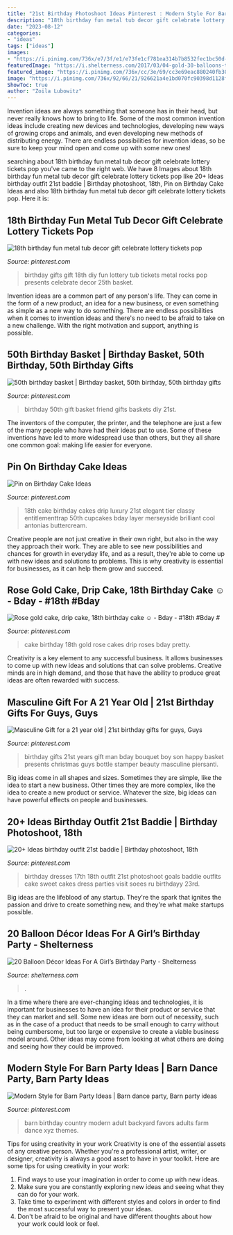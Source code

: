 ```yaml
---
title: "21st Birthday Photoshoot Ideas Pinterest : Modern Style For Barn Party Ideas"
description: "18th birthday fun metal tub decor gift celebrate lottery tickets pop"
date: "2023-08-12"
categories:
- "ideas"
tags: ["ideas"]
images:
- "https://i.pinimg.com/736x/e7/3f/e1/e73fe1cf781ea314b7b8532fec1bc50d--birthday-basket-th-birthday.jpg"
featuredImage: "https://i.shelterness.com/2017/03/04-gold-30-balloons-to-take-a-memorable-picture.jpg"
featured_image: "https://i.pinimg.com/736x/cc/3e/69/cc3e69eac880240fb3012123092d7fe2.jpg"
image: "https://i.pinimg.com/736x/92/66/21/926621a4e1bd070fc90398d1128f9717.jpg"
ShowToc: true
author: "Zoila Lubowitz"
---
```



Invention ideas are always something that someone has in their head, but never really knows how to bring to life. Some of the most common invention ideas include creating new devices and technologies, developing new ways of growing crops and animals, and even developing new methods of distributing energy. There are endless possibilities for invention ideas, so be sure to keep your mind open and come up with some new ones!

	

		
searching about 18th birthday fun metal tub decor gift celebrate lottery tickets pop you've came to the right web. We have 8 Images about 18th birthday fun metal tub decor gift celebrate lottery tickets pop like 20+ Ideas birthday outfit 21st baddie | Birthday photoshoot, 18th, Pin on Birthday Cake Ideas and also 18th birthday fun metal tub decor gift celebrate lottery tickets pop. Here it is:
		
    
## 18th Birthday Fun Metal Tub Decor Gift Celebrate Lottery Tickets Pop

<img loading=lazy src="https://i.pinimg.com/736x/0f/49/1a/0f491ac6a6ffd40db547b4422925639e--metal-tub-lottery-tickets.jpg" onerror="this.onerror=null;this.src='https://tse2.mm.bing.net/th?id=OIP.Mk2DEtLi2MXao7WiwNZZzwHaMv&amp;pid=15.1';" alt="18th birthday fun metal tub decor gift celebrate lottery tickets pop">

_Source: pinterest.com_

>birthday gifts gift 18th diy fun lottery tub tickets metal rocks pop presents celebrate decor 25th basket. 

	

Invention ideas are a common part of any person's life. They can come in the form of a new product, an idea for a new business, or even something as simple as a new way to do something. There are endless possibilities when it comes to invention ideas and there's no need to be afraid to take on a new challenge. With the right motivation and support, anything is possible.

    
## 50th Birthday Basket | Birthday Basket, 50th Birthday, 50th Birthday Gifts

<img loading=lazy src="https://i.pinimg.com/736x/e7/3f/e1/e73fe1cf781ea314b7b8532fec1bc50d--birthday-basket-th-birthday.jpg" onerror="this.onerror=null;this.src='https://tse1.mm.bing.net/th?id=OIP.D_ySu-Ocrr0Xd1fF7fB-iQHaJ3&amp;pid=15.1';" alt="50th birthday basket | Birthday basket, 50th birthday, 50th birthday gifts">

_Source: pinterest.com_

>birthday 50th gift basket friend gifts baskets diy 21st. 

	

The inventors of the computer, the printer, and the telephone are just a few of the many people who have had their ideas put to use. Some of these inventions have led to more widespread use than others, but they all share one common goal: making life easier for everyone.

    
## Pin On Birthday Cake Ideas

<img loading=lazy src="https://i.pinimg.com/736x/92/66/21/926621a4e1bd070fc90398d1128f9717.jpg" onerror="this.onerror=null;this.src='https://tse2.mm.bing.net/th?id=OIP.yi_K_K3E-TPj7Db5AA_s3AHaL3&amp;pid=15.1';" alt="Pin on Birthday Cake Ideas">

_Source: pinterest.com_

>18th cake birthday cakes drip luxury 21st elegant tier classy entitlementtrap 50th cupcakes bday layer merseyside brilliant cool antonias buttercream. 

	

Creative people are not just creative in their own right, but also in the way they approach their work. They are able to see new possibilities and chances for growth in everyday life, and as a result, they're able to come up with new ideas and solutions to problems. This is why creativity is essential for businesses, as it can help them grow and succeed.

    
## Rose Gold Cake, Drip Cake, 18th Birthday Cake ☺ - Bday - #18th #Bday #

<img loading=lazy src="https://i.pinimg.com/736x/45/c5/c6/45c5c6fcce70c00b2191c4b59ddb3da3.jpg" onerror="this.onerror=null;this.src='https://tse3.mm.bing.net/th?id=OIP.9RQvv74qgXb5Sfv0tusX1gHaNK&amp;pid=15.1';" alt="Rose gold cake, drip cake, 18th birthday cake ☺ - Bday - #18th #Bday #">

_Source: pinterest.com_

>cake birthday 18th gold rose cakes drip roses bday pretty. 

	

Creativity is a key element to any successful business. It allows businesses to come up with new ideas and solutions that can solve problems. Creative minds are in high demand, and those that have the ability to produce great ideas are often rewarded with success.

    
## Masculine Gift For A 21 Year Old | 21st Birthday Gifts For Guys, Guys

<img loading=lazy src="https://i.pinimg.com/736x/2c/32/1b/2c321b41f0bdc68a54bfa1620031ceef--boss-gifts-man-gifts.jpg" onerror="this.onerror=null;this.src='https://tse2.mm.bing.net/th?id=OIP.JYjg1JD2GOiEUV4md9k-sQHaJ4&amp;pid=15.1';" alt="Masculine Gift for a 21 year old | 21st birthday gifts for guys, Guys">

_Source: pinterest.com_

>birthday gifts 21st years gift man bday bouquet boy son happy basket presents christmas guys bottle stamper beauty masculine piersanti. 

	

Big ideas come in all shapes and sizes. Sometimes they are simple, like the idea to start a new business. Other times they are more complex, like the idea to create a new product or service. Whatever the size, big ideas can have powerful effects on people and businesses.

    
## 20+ Ideas Birthday Outfit 21st Baddie | Birthday Photoshoot, 18th

<img loading=lazy src="https://i.pinimg.com/736x/cc/3e/69/cc3e69eac880240fb3012123092d7fe2.jpg" onerror="this.onerror=null;this.src='https://tse1.mm.bing.net/th?id=OIP.7Znje3NPWK8mAFS4GjmKvQAAAA&amp;pid=15.1';" alt="20+ Ideas birthday outfit 21st baddie | Birthday photoshoot, 18th">

_Source: pinterest.com_

>birthday dresses 17th 18th outfit 21st photoshoot goals baddie outfits cake sweet cakes dress parties visit soees ru birthdayy 23rd. 

	

Big ideas are the lifeblood of any startup. They're the spark that ignites the passion and drive to create something new, and they're what make startups possible.

    
## 20 Balloon Décor Ideas For A Girl’s Birthday Party - Shelterness

<img loading=lazy src="https://i.shelterness.com/2017/03/04-gold-30-balloons-to-take-a-memorable-picture.jpg" onerror="this.onerror=null;this.src='https://tse4.mm.bing.net/th?id=OIP.0AdF-slZXcbRIhJWyOkpQQHaJ4&amp;pid=15.1';" alt="20 Balloon Décor Ideas For A Girl’s Birthday Party - Shelterness">

_Source: shelterness.com_

>. 

	

In a time where there are ever-changing ideas and technologies, it is important for businesses to have an idea for their product or service that they can market and sell. Some new ideas are born out of necessity, such as in the case of a product that needs to be small enough to carry without being cumbersome, but too large or expensive to create a viable business model around. Other ideas may come from looking at what others are doing and seeing how they could be improved.

    
## Modern Style For Barn Party Ideas | Barn Dance Party, Barn Party Ideas

<img loading=lazy src="https://i.pinimg.com/736x/7d/79/64/7d79646dc6882f09656c2a23d9e22d2c--backyard-birthday-party-for-adults-party-favors-for-adults.jpg" onerror="this.onerror=null;this.src='https://tse1.mm.bing.net/th?id=OIP.q8JVkGdtxlp5FwyDJ0g7cQHaLE&amp;pid=15.1';" alt="Modern Style for Barn Party Ideas | Barn dance party, Barn party ideas">

_Source: pinterest.com_

>barn birthday country modern adult backyard favors adults farm dance xyz themes. 

	

Tips for using creativity in your work
Creativity is one of the essential assets of any creative person. Whether you're a professional artist, writer, or designer, creativity is always a good asset to have in your toolkit. Here are some tips for using creativity in your work:
1. Find ways to use your imagination in order to come up with new ideas.
2. Make sure you are constantly exploring new ideas and seeing what they can do for your work.
3. Take time to experiment with different styles and colors in order to find the most successful way to present your ideas.
4. Don't be afraid to be original and have different thoughts about how your work could look or feel.

